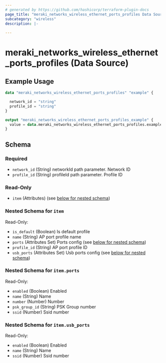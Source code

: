 ```yaml
---
# generated by https://github.com/hashicorp/terraform-plugin-docs
page_title: "meraki_networks_wireless_ethernet_ports_profiles Data Source - terraform-provider-meraki"
subcategory: "wireless"
description: |-
  
---
```


# meraki_networks_wireless_ethernet_ports_profiles (Data Source)



## Example Usage

```terraform
data "meraki_networks_wireless_ethernet_ports_profiles" "example" {

  network_id = "string"
  profile_id = "string"
}

output "meraki_networks_wireless_ethernet_ports_profiles_example" {
  value = data.meraki_networks_wireless_ethernet_ports_profiles.example.item
}
```

<!-- schema generated by tfplugindocs -->
## Schema

### Required

- `network_id` (String) networkId path parameter. Network ID
- `profile_id` (String) profileId path parameter. Profile ID

### Read-Only

- `item` (Attributes) (see [below for nested schema](#nestedatt--item))

<a id="nestedatt--item"></a>
### Nested Schema for `item`

Read-Only:

- `is_default` (Boolean) Is default profile
- `name` (String) AP port profile name
- `ports` (Attributes Set) Ports config (see [below for nested schema](#nestedatt--item--ports))
- `profile_id` (String) AP port profile ID
- `usb_ports` (Attributes Set) Usb ports config (see [below for nested schema](#nestedatt--item--usb_ports))

<a id="nestedatt--item--ports"></a>
### Nested Schema for `item.ports`

Read-Only:

- `enabled` (Boolean) Enabled
- `name` (String) Name
- `number` (Number) Number
- `psk_group_id` (String) PSK Group number
- `ssid` (Number) Ssid number


<a id="nestedatt--item--usb_ports"></a>
### Nested Schema for `item.usb_ports`

Read-Only:

- `enabled` (Boolean) Enabled
- `name` (String) Name
- `ssid` (Number) Ssid number
